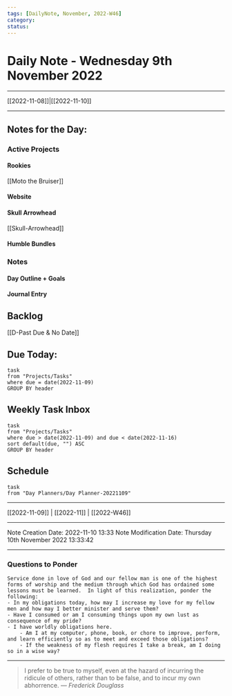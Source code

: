 ```yaml
---
tags: [DailyNote, November, 2022-W46]
category:
status:
---
```


# Daily Note - Wednesday 9th November 2022

---
[[2022-11-08]]|[[2022-11-10]]

---

## Notes for the Day:
### Active Projects
#### Rookies
[[Moto the Bruiser]]
#### Website
#### Skull Arrowhead
[[Skull-Arrowhead]]
#### Humble Bundles

### Notes
#### Day Outline + Goals

#### Journal Entry

## Backlog
[[D-Past Due & No Date]]

## Due Today:
```dataview
task
from "Projects/Tasks"
where due = date(2022-11-09)
GROUP BY header
```

## Weekly Task Inbox
```dataview
task
from "Projects/Tasks"
where due > date(2022-11-09) and due < date(2022-11-16)
sort default(due, "") ASC
GROUP BY header
```

## Schedule
```dataview
task
from "Day Planners/Day Planner-20221109"

```
---
[[2022-11-09]] | [[2022-11]] | [[2022-W46]]

---

Note Creation Date: 2022-11-10 13:33
Note Modification Date: Thursday 10th November 2022 13:33:42 

---
### Questions to Ponder
	Service done in love of God and our fellow man is one of the highest forms of worship and the medium through which God has ordained some lessons must be learned.  In light of this realization, ponder the following:
	- In my obligations today, how may I increase my love for my fellow men and how may I better minister and serve them?
	- Have I consumed or am I consuming things upon my own lust as consequence of my pride?
	- I have worldly obligations here.  
		- Am I at my computer, phone, book, or chore to improve, perform, and learn efficiently so as to meet and exceed those obligations?  
		- If the weakness of my flesh requires I take a break, am I doing so in a wise way?

--- 
> I prefer to be true to myself, even at the hazard of incurring the ridicule of others, rather than to be false, and to incur my own abhorrence.
> — <cite>Frederick Douglass</cite>